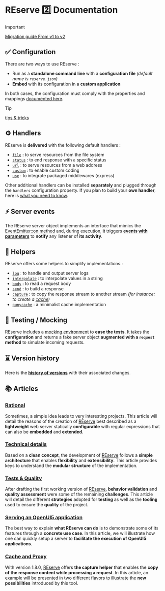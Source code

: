 # REserve 2️⃣ Documentation

> [!IMPORTANT]
> [Migration guide From v1 to v2](v1_to_v2.md)

## ✅ Configuration

There are two ways to use REserve :
* Run as a **standalone command line** with a **configuration file** *(default name is `reserve.json`)*
* **Embed** with its configuration in a **custom application**

In both cases, the configuration must comply with the properties and mappings [documented here](configuration.md).

> [!TIP]
> [tips & tricks](tips-and-tricks.md)

## ⚙ Handlers

REserve is **delivered** with the following default handlers :

* [`file`](file.md) : to serve resources from the file system
* [`status`](status.md) : to end response with a specific status
* [`url`](url.md) : to serve resources from a web address
* [`custom`](custom.md) : to enable custom coding
* [`use`](use.md) : to integrate packaged middlewares (express)

Other additional handlers can be installed **separately** and plugged through the `handlers` configuration property.
If you plan to build your **own handler**, here is [what you need to know](handler.md).

## ⚡ Server events

The REserve server object implements an interface that mimics the [EventEmitter::on method](https://nodejs.org/api/events.html#emitteroneventname-listener) and, during execution, it triggers [**events with parameters**](events.md) to **notify** any listener of **its activity**.

## 🧰 Helpers

REserve offers some helpers to simplify implementations :
* [`log`](log.md) : to handle and output server logs
* [`interpolate`](interpolate.md) : to interpolate values in a string
* [`body`](body.md) : to read a request body
* [`send`](send.md) : to build a response
* [`capture`](capture.md) : to copy the response stream to another stream *(for instance: to create a [cache](cache%20and%20proxy.md))*
* [`punycache`](https://www.npmjs.com/package/punycache) : a minimalist cache implementation

## 🧪 Testing / Mocking

REserve includes a [mocking environment](mocking.md) to **ease the tests**. It takes the **configuration** and returns a fake server object **augmented with a `request` method** to simulate incoming requests.

## ⌛ Version history

Here is the [**history of versions**](history.md) with their associated changes.

## 📚 Articles

### [Rational](rational.md)

Sometimes, a simple idea leads to very interesting projects.
This article will detail the reasons of the creation of [REserve](https://www.npmjs.com/package/reserve) best described as a **lightweight** web server statically **configurable** with regular expressions that can also be **embedded** and **extended**.

### [Technical details](technical%20details.md)

Based on a **clean concept**, the development of [REserve](https://www.npmjs.com/package/reserve) follows a **simple architecture** that enables **flexibility** and **extensibility**. This article provides keys to understand the **modular structure** of the implementation.

### [Tests & Quality](tests%20and%20quality.md)
After drafting the first working version of [REserve](https://npmjs.com/package/reserve), **behavior validation** and **quality assessment** were some of the remaining **challenges**. This article will detail the different **strategies** adopted for **testing** as well as the **tooling** used to ensure the **quality** of the project.

### [Serving an OpenUI5 application](openui5.md)

The best way to explain **what REserve can do** is to demonstrate some of its features through a **concrete use case**.
In this article, we will illustrate how one can quickly setup a server to **facilitate the execution of OpenUI5 applications**.

### [Cache and Proxy](cache%20and%20proxy.md)

With version 1.8.0, [REserve](https://www.npmjs.com/package/reserve) offers **the capture helper** that enables the **copy of the response content while processing a request**. In this article, an example will be presented in two different flavors to illustrate the **new possibilities** introduced by this tool.
